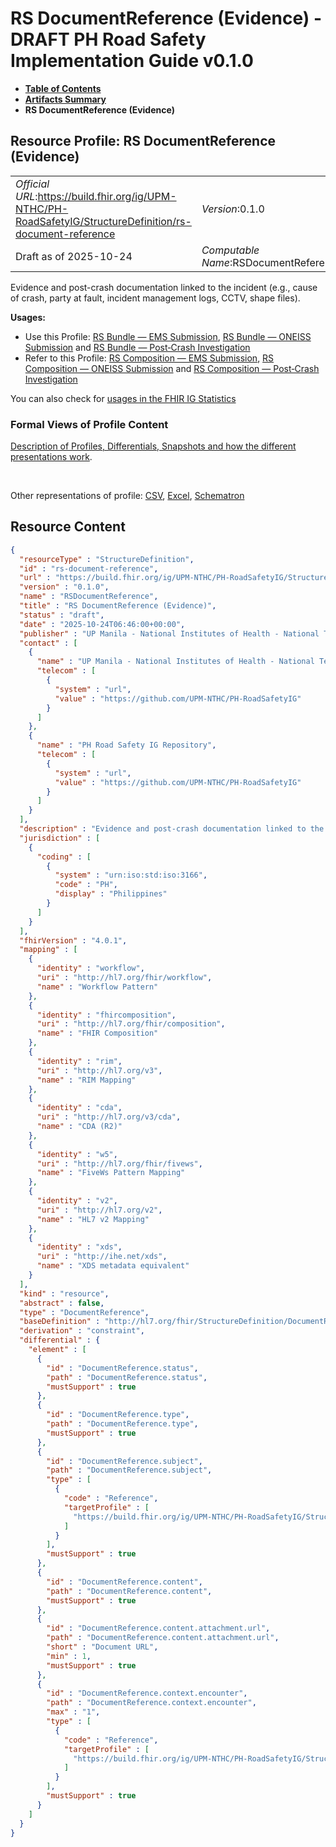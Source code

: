 # RS DocumentReference (Evidence) - DRAFT PH Road Safety Implementation Guide v0.1.0

* [**Table of Contents**](toc.md)
* [**Artifacts Summary**](artifacts.md)
* **RS DocumentReference (Evidence)**

## Resource Profile: RS DocumentReference (Evidence) 

| | |
| :--- | :--- |
| *Official URL*:https://build.fhir.org/ig/UPM-NTHC/PH-RoadSafetyIG/StructureDefinition/rs-document-reference | *Version*:0.1.0 |
| Draft as of 2025-10-24 | *Computable Name*:RSDocumentReference |

 
Evidence and post-crash documentation linked to the incident (e.g., cause of crash, party at fault, incident management logs, CCTV, shape files). 

**Usages:**

* Use this Profile: [RS Bundle — EMS Submission](StructureDefinition-rs-bundle-ems.md), [RS Bundle — ONEISS Submission](StructureDefinition-rs-bundle-oneiss.md) and [RS Bundle — Post‑Crash Investigation](StructureDefinition-rs-bundle-postcrash.md)
* Refer to this Profile: [RS Composition — EMS Submission](StructureDefinition-rs-composition-ems.md), [RS Composition — ONEISS Submission](StructureDefinition-rs-composition-oneiss.md) and [RS Composition — Post‑Crash Investigation](StructureDefinition-rs-composition-postcrash.md)

You can also check for [usages in the FHIR IG Statistics](https://packages2.fhir.org/xig/example.fhir.ph.roadsafety|current/StructureDefinition/rs-document-reference)

### Formal Views of Profile Content

 [Description of Profiles, Differentials, Snapshots and how the different presentations work](http://build.fhir.org/ig/FHIR/ig-guidance/readingIgs.html#structure-definitions). 

 

Other representations of profile: [CSV](StructureDefinition-rs-document-reference.csv), [Excel](StructureDefinition-rs-document-reference.xlsx), [Schematron](StructureDefinition-rs-document-reference.sch) 



## Resource Content

```json
{
  "resourceType" : "StructureDefinition",
  "id" : "rs-document-reference",
  "url" : "https://build.fhir.org/ig/UPM-NTHC/PH-RoadSafetyIG/StructureDefinition/rs-document-reference",
  "version" : "0.1.0",
  "name" : "RSDocumentReference",
  "title" : "RS DocumentReference (Evidence)",
  "status" : "draft",
  "date" : "2025-10-24T06:46:00+00:00",
  "publisher" : "UP Manila - National Institutes of Health - National Telehealth Center",
  "contact" : [
    {
      "name" : "UP Manila - National Institutes of Health - National Telehealth Center",
      "telecom" : [
        {
          "system" : "url",
          "value" : "https://github.com/UPM-NTHC/PH-RoadSafetyIG"
        }
      ]
    },
    {
      "name" : "PH Road Safety IG Repository",
      "telecom" : [
        {
          "system" : "url",
          "value" : "https://github.com/UPM-NTHC/PH-RoadSafetyIG"
        }
      ]
    }
  ],
  "description" : "Evidence and post-crash documentation linked to the incident (e.g., cause of crash, party at fault, incident management logs, CCTV, shape files).",
  "jurisdiction" : [
    {
      "coding" : [
        {
          "system" : "urn:iso:std:iso:3166",
          "code" : "PH",
          "display" : "Philippines"
        }
      ]
    }
  ],
  "fhirVersion" : "4.0.1",
  "mapping" : [
    {
      "identity" : "workflow",
      "uri" : "http://hl7.org/fhir/workflow",
      "name" : "Workflow Pattern"
    },
    {
      "identity" : "fhircomposition",
      "uri" : "http://hl7.org/fhir/composition",
      "name" : "FHIR Composition"
    },
    {
      "identity" : "rim",
      "uri" : "http://hl7.org/v3",
      "name" : "RIM Mapping"
    },
    {
      "identity" : "cda",
      "uri" : "http://hl7.org/v3/cda",
      "name" : "CDA (R2)"
    },
    {
      "identity" : "w5",
      "uri" : "http://hl7.org/fhir/fivews",
      "name" : "FiveWs Pattern Mapping"
    },
    {
      "identity" : "v2",
      "uri" : "http://hl7.org/v2",
      "name" : "HL7 v2 Mapping"
    },
    {
      "identity" : "xds",
      "uri" : "http://ihe.net/xds",
      "name" : "XDS metadata equivalent"
    }
  ],
  "kind" : "resource",
  "abstract" : false,
  "type" : "DocumentReference",
  "baseDefinition" : "http://hl7.org/fhir/StructureDefinition/DocumentReference",
  "derivation" : "constraint",
  "differential" : {
    "element" : [
      {
        "id" : "DocumentReference.status",
        "path" : "DocumentReference.status",
        "mustSupport" : true
      },
      {
        "id" : "DocumentReference.type",
        "path" : "DocumentReference.type",
        "mustSupport" : true
      },
      {
        "id" : "DocumentReference.subject",
        "path" : "DocumentReference.subject",
        "type" : [
          {
            "code" : "Reference",
            "targetProfile" : [
              "https://build.fhir.org/ig/UPM-NTHC/PH-RoadSafetyIG/StructureDefinition/rs-patient"
            ]
          }
        ],
        "mustSupport" : true
      },
      {
        "id" : "DocumentReference.content",
        "path" : "DocumentReference.content",
        "mustSupport" : true
      },
      {
        "id" : "DocumentReference.content.attachment.url",
        "path" : "DocumentReference.content.attachment.url",
        "short" : "Document URL",
        "min" : 1,
        "mustSupport" : true
      },
      {
        "id" : "DocumentReference.context.encounter",
        "path" : "DocumentReference.context.encounter",
        "max" : "1",
        "type" : [
          {
            "code" : "Reference",
            "targetProfile" : [
              "https://build.fhir.org/ig/UPM-NTHC/PH-RoadSafetyIG/StructureDefinition/rs-encounter"
            ]
          }
        ],
        "mustSupport" : true
      }
    ]
  }
}

```
